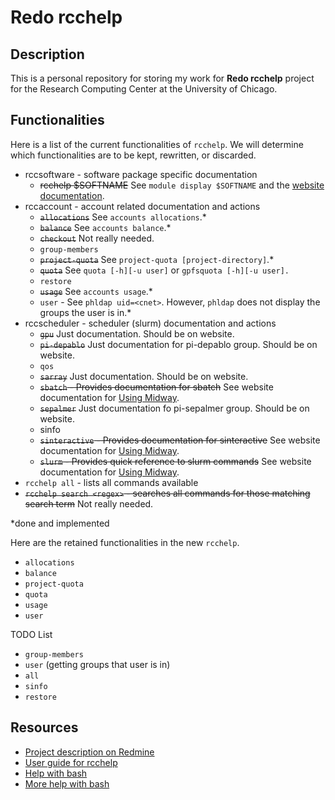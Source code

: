# Redo rcchelp

## Description

This is a personal repository for storing my work for **Redo rcchelp** project for the Research Computing Center at the University of Chicago.

## Functionalities

Here is a list of the current functionalities of `rcchelp`. We will determine which functionalities are to be kept, rewritten, or discarded.

* rccsoftware - software package specific documentation
  * ~~rcchelp $SOFTNAME~~ See `module display $SOFTNAME` and the [website documentation](https://rcc.uchicago.edu/docs/).
* rccaccount - account related documentation and actions
  * ~~`allocations`~~ See `accounts allocations`.*
  * ~~`balance`~~ See `accounts balance`.*
  * ~~`checkout`~~ Not really needed.
  * `group-members`
  * ~~`project-quota`~~ See `project-quota [project-directory]`.*
  * ~~`quota`~~ See `quota [-h][-u user]` or `gpfsquota [-h][-u user].`
  * `restore`
  * ~~`usage`~~ See `accounts usage`.*
  * `user` - See `phldap uid=<cnet>`. However, `phldap` does not display the groups the user is in.*
* rccscheduler - scheduler (slurm) documentation and actions
  * ~~`gpu`~~ Just documentation. Should be on website.
  * ~~`pi-depablo`~~ Just documentation for pi-depablo group. Should be on website.
  * `qos`
  * ~~`sarray`~~ Just documentation. Should be on website.
  * ~~`sbatch` - Provides documentation for sbatch~~ See website documentation for [Using Midway](https://rcc.uchicago.edu/docs/using-midway/index.html).
  * ~~`sepalmer`~~ Just documentation fo pi-sepalmer group. Should be on website.
  * sinfo
  * ~~`sinteractive` - Provides documentation for sinteractive~~ See website documentation for [Using Midway](https://rcc.uchicago.edu/docs/using-midway/index.html).
  * ~~`slurm` - Provides quick reference to slurm commands~~ See website documentation for [Using Midway](https://rcc.uchicago.edu/docs/using-midway/index.html).
* `rcchelp all` - lists all commands available
* ~~`rcchelp search <regex>` - searches all commands for those matching search term~~ Not really needed.

\*done and implemented

Here are the retained functionalities in the new `rcchelp`.

* `allocations`
* `balance`
* `project-quota`
* `quota`
* `usage`
* `user`

TODO List
* `group-members`
* `user` (getting groups that user is in)
* `all`
* `sinfo`
* `restore`

## Resources

* [Project description on Redmine](https://w3.rcc.uchicago.edu/redmine/projects/rcc/wiki/Redo_rcchelp)
* [User guide for rcchelp](https://w3.rcc.uchicago.edu/redmine/projects/rcc/wiki/Rcchelp_User_Guide)
* [Help with bash](http://tldp.org/HOWTO/Bash-Prog-Intro-HOWTO.html)
* [More help with bash](http://tldp.org/LDP/Bash-Beginners-Guide/html/index.html)
